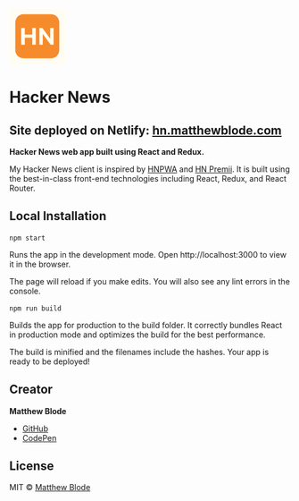 <a href="https://hn.matthewblode.com/">
  <img src="https://github.com/mblode/hn/blob/master/public/favicons/apple-touch-icon.png?raw=true" alt="VS Code Pretty Format" width=100 height=100>
</a>

# Hacker News

## Site deployed on Netlify: [hn.matthewblode.com](https://hn.matthewblode.com/)

**Hacker News web app built using React and Redux.**

My Hacker News client is inspired by [HNPWA](https://hnpwa.com/) and [HN Premii](hn.premii.com). It is built using the best-in-class front-end technologies including React, Redux, and React Router.

## Local Installation

```
npm start
```
Runs the app in the development mode.
Open http://localhost:3000 to view it in the browser.

The page will reload if you make edits.
You will also see any lint errors in the console.

```
npm run build
```
Builds the app for production to the build folder.
It correctly bundles React in production mode and optimizes the build for the best performance.

The build is minified and the filenames include the hashes.
Your app is ready to be deployed!

## Creator

**Matthew Blode**

- [GitHub](https://github.com/mblode)
- [CodePen](https://codepen.io/mblode)

## License

MIT © [Matthew Blode](http://matthewblode.com)
